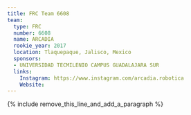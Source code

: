 ```yaml
---
title: FRC Team 6608
team:
  type: FRC
  number: 6608
  name: ARCADIA
  rookie_year: 2017
  location: Tlaquepaque, Jalisco, Mexico
  sponsors:
  - UNIVERSIDAD TECMILENIO CAMPUS GUADALAJARA SUR
  links:
    Instagram: https://www.instagram.com/arcadia.robotica
    Website:
---
```


{% include remove_this_line_and_add_a_paragraph %}